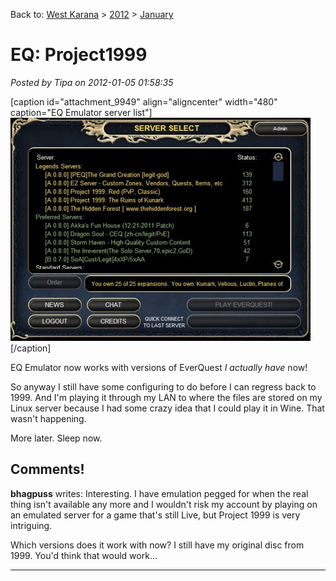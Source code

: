 Back to: [West Karana](/posts/westkarana.md) > [2012](/posts/2012/westkarana.md) > [January](./westkarana.md)
# EQ: Project1999

*Posted by Tipa on 2012-01-05 01:58:35*

[caption id="attachment\_9949" align="aligncenter" width="480" caption="EQ Emulator server list"][![](../../../uploads/2012/01/eqgame-2012-01-05-01-52-01-40-480x357.jpg "EQ Emulator server list")](../../../uploads/2012/01/eqgame-2012-01-05-01-52-01-40.jpg)[/caption]

EQ Emulator now works with versions of EverQuest *I actually have* now!

So anyway I still have some configuring to do before I can regress back to 1999. And I'm playing it through my LAN to where the files are stored on my Linux server because I had some crazy idea that I could play it in Wine. That wasn't happening.

More later. Sleep now.

## Comments!

**bhagpuss** writes: Interesting. I have emulation pegged for when the real thing isn't available any more and I wouldn't risk my account by playing on an emulated server for a game that's still Live, but Project 1999 is very intriguing.

Which versions does it work with now? I still have my original disc from 1999. You'd think that would work...

---

